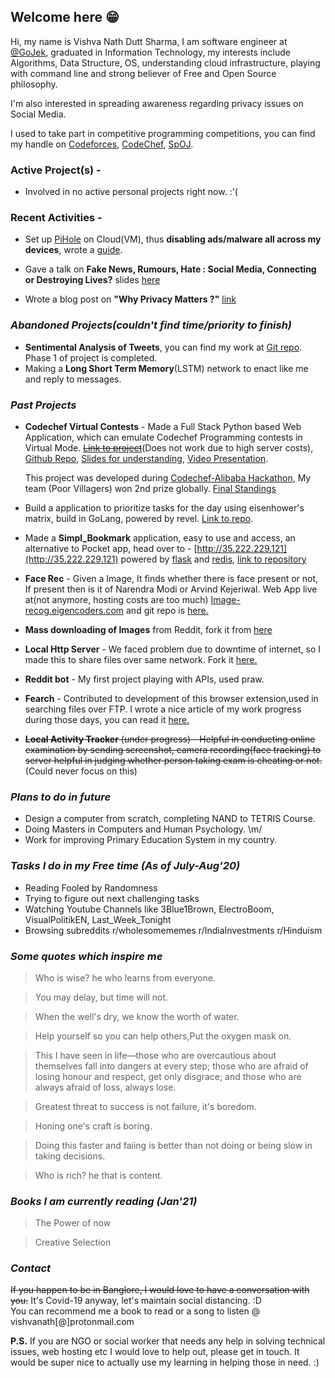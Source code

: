 ## Welcome here 😁

Hi, my name is Vishva Nath Dutt Sharma, I am software engineer at [@GoJek](https://www.gojek.io/), graduated in Information Technology, my interests include Algorithms, Data Structure, OS, understanding cloud infrastructure, playing with command line and strong believer of Free and Open Source philosophy.  

I'm also interested in spreading awareness regarding privacy issues on Social Media.

I used to take part in competitive programming competitions, you can find my handle on [Codeforces](http://codeforces.com/profile/v_ns), [CodeChef](https://www.codechef.com/users/v_ns), [SpOJ](http://www.spoj.com/users/v_ns/).

### Active Project(s) - 

- Involved in no active personal projects right now. :'(

### Recent Activities -

- Set up [PiHole](https://pi-hole.net/) on Cloud(VM), thus **disabling ads/malware all across my devices**, wrote a [guide](https://gist.github.com/vishvanath45/a1c8ae34aa88401eed7fdba3f0831c59).

- Gave a talk on **Fake News, Rumours, Hate : Social Media, Connecting or Destroying Lives?** slides [here](https://docs.google.com/viewer?url=https://raw.githubusercontent.com/vishvanath45/Presentations/master/Fake%20News%2C%20Rumours.pdf)

- Wrote a blog post on **"Why Privacy Matters ?"** [link](https://docs.google.com/document/d/1E0PrGrhvuxRBbzQaKEJYdwYZu_vlTzJZ-kgWpPHncKw/edit?usp=sharing)


### _Abandoned Projects(couldn't find time/priority to finish)_ 
- **Sentimental Analysis of Tweets**, you can find my work at [Git repo](https://github.com/vishvanath45/Sentimental_analysis). Phase 1 of project is completed. 
- Making a **Long Short Term Memory**(LSTM) network to enact like me and reply to messages.
 
### _Past Projects_
- **Codechef Virtual Contests** - Made a Full Stack Python based Web Application, which can emulate Codechef Programming contests in Virtual Mode. [~~Link to project~~](http://149.129.145.244/)(Does not work due to high server costs), [Github Repo](https://github.com/vishvanath45/CodeHike), [Slides for understanding](https://docs.google.com/presentation/d/1pY5egzHQp-wdqPZP5a9booA7QRfu0frSLaXEnb-2Qmk/edit#slide=id.p), [Video Presentation](https://drive.google.com/file/d/1gWXbUoU-yJK3NUkPO--LcB2_d_7aOZY1/view).   

    This project was developed during [Codechef-Alibaba Hackathon](https://www.codechef.com/CAH1801), My team (Poor Villagers) won 2nd prize globally. [Final Standings](https://www.codechef.com/rankings/CAH1801) 
- Build a application to prioritize tasks for the day using eisenhower's matrix, build in GoLang, powered by revel. [Link to repo](https://github.com/vishvanath45/do_it).

- Made a **Simpl_Bookmark** application, easy to use and access, an alternative to Pocket app, head over to - [http://35.222.229.121](http://35.222.229.121) powered by [flask](http://flask.pocoo.org/) and [redis](https://redis.io/), [link to repository](http://github.com/vishvanath45/simple_bookmark)

- **Face Rec** - Given a Image, It finds whether there is face present or not, If present then is it of Narendra Modi or Arvind Kejeriwal. Web App live at(not anymore, hosting costs are too much) [Image-recog.eigencoders.com](http://image-recog.eigencoders.com) and git repo is [here.](https://github.com/vishvanath45/Precog_Project/tree/master/face_detection)

- **Mass downloading of Images** from Reddit, fork it from [here](https://github.com/vishvanath45/subReddit-Images-Downloader)

- **Local Http Server** - We faced problem due to downtime of internet, so I made this to share files over same network. Fork it [here.](https://github.com/vishvanath45/local_http_server)

- **Reddit bot** - My first project playing with APIs, used praw.

- **Fearch** - Contributed to development of this browser extension,used in searching files over FTP. I wrote a nice article of my work progress during those days, you can read it [here.](https://vishvanathblog.wordpress.com/days-with-gsoc-heat17/)

- ~~**Local Activity Tracker** (under progress) - Helpful in conducting online examination by sending screenshot, camera recording(face tracking) to server helpful in judging whether person taking exam is cheating or not.~~(Could never focus on this)

### _Plans to do in future_ 

- Design a computer from scratch, completing NAND to TETRIS Course.
- Doing Masters in Computers and Human Psychology. \m/ 
- Work for improving Primary Education System in my country. 

### _Tasks I do in my Free time (As of July-Aug'20)_ 

- Reading Fooled by Randomness
- Trying to figure out next challenging tasks
- Watching Youtube Channels like 3Blue1Brown, ElectroBoom, VisualPolitikEN, Last_Week_Tonight
- Browsing subreddits r/wholesomememes r/IndiaInvestments r/Hinduism 

### _Some quotes which inspire me_ 

> Who is wise? he who learns from everyone.  

> You may delay, but time will not.  

> When the well's dry, we know the worth of water.  

> Help yourself so you can help others,Put the oxygen mask on.  

> This I have seen in life—those who are overcautious about themselves fall into dangers at every step; those who are afraid of losing honour and respect, get only disgrace; and those who are always afraid of loss, always lose.

> Greatest threat to success is not failure, it's boredom.

> Honing one's craft is boring.

> Doing this faster and faiing is better than not doing or being slow in taking decisions.

> Who is rich? he that is content.  

### _Books I am currently reading (Jan'21)_

> The Power of now

> Creative Selection

### _Contact_ 

~~If you happen to be in Banglore, I would love to have a conversation with you.~~ It's Covid-19 anyway, let's maintain social distancing. :D   
You can recommend me a book to read or a song to listen @ vishvanath[@]protonmail.com

**P.S.**  If you are NGO or social worker that needs any help in solving technical issues, web hosting etc I would love to help out, please get in touch. It would be super nice to actually use my learning in helping those in need. 
:)

